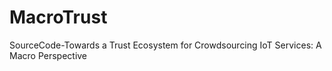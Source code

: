 # MacroTrust
SourceCode-Towards a Trust Ecosystem for Crowdsourcing IoT Services: A Macro Perspective
